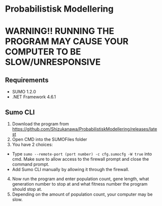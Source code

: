 # Probabilistisk Modellering

# WARNING!! RUNNING THE PROGRAM MAY CAUSE YOUR COMPUTER TO BE SLOW/UNRESPONSIVE

## Requirements
* SUMO 1.2.0
* .NET Framework 4.6.1

## Sumo CLI
1. Download the program from https://github.com/Shizukanawa/ProbabilistiskModellering/releases/latest
2. Open CMD into the SUMOFiles folder
3. You have 2 choices:
  - Type `sumo --remote-port (port number) -c cfg.sumocfg -W true` into cmd. Make sure to allow access to the firewall prompt and close the command prompt.
  - Add Sumo CLI manually by allowing it through the firewall.
4. Now run the program and enter population count, gene length, what generation number to stop at and what fitness number the program should stop at.
5. Depending on the amount of population count, your computer may be slow.
